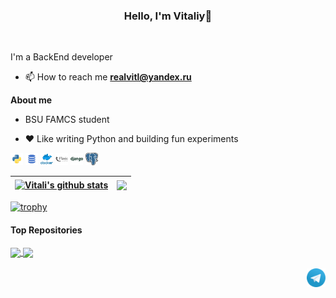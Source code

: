 <h3 align="center">Hello, I'm Vitaliy👋</h3>

<br />

I'm a  BackEnd developer

- 📫 How to reach me **realvitl@yandex.ru**

**About me**

- BSU FAMCS student

- ❤️ Like writing Python and building fun experiments 


<code><img height="20" alt="python" src="https://raw.githubusercontent.com/github/explore/80688e429a7d4ef2fca1e82350fe8e3517d3494d/topics/python/python.png"></code>
<code><img height="20" alt="sql" src="https://raw.githubusercontent.com/github/explore/80688e429a7d4ef2fca1e82350fe8e3517d3494d/topics/sql/sql.png"></code>
<code><img height="20" alt="docker" src="https://raw.githubusercontent.com/github/explore/80688e429a7d4ef2fca1e82350fe8e3517d3494d/topics/docker/docker.png"></code>
<code><img height="20" alt="flask" src="https://raw.githubusercontent.com/github/explore/80688e429a7d4ef2fca1e82350fe8e3517d3494d/topics/flask/flask.png"></code>
<code><img height="20" alt="django" src="https://raw.githubusercontent.com/github/explore/80688e429a7d4ef2fca1e82350fe8e3517d3494d/topics/django/django.png"></code> 
<code><img height="20" alt="postgreSQL" src="https://raw.githubusercontent.com/github/explore/80688e429a7d4ef2fca1e82350fe8e3517d3494d/topics/postgresql/postgresql.png"></code> 


| <a href="https://github.com/To-n-y/github-readme-stats"><img align="center" src="https://github-readme-stats.vercel.app/api?username=To-n-y&show_icons=true&include_all_commits=true&theme=buefy&hide_border=true" alt="Vitali's github stats" /></a> | <a href="https://github.com/To-n-y/github-readme-stats"><img align="center" src="https://github-readme-stats.vercel.app/api/top-langs/?username=To-n-y&layout=compact&theme=buefy&hide_border=true" /></a> |
| ------------- | ------------- |

[![trophy](https://github-profile-trophy.vercel.app/?username=To-n-y)](https://github.com/ryo-ma/github-profile-trophy)

#### Top Repositories


<a href="https://github.com/To-n-y/todo-api">
  <img align="center" src="https://github-readme-stats.vercel.app/api/pin/?username=To-n-y&repo=todo-api&theme=buefy" />
</a>
<a href="https://github.com/To-n-y/shop-api">
  <img align="center" src="https://github-readme-stats.vercel.app/api/pin/?username=To-n-y&repo=shop-api&theme=buefy" />
</a>

<br />
<br />

<a href="https://t.me/T_No_y">
  <img align="right" alt="Vitaliy | Telegram" width="30px" src="https://raw.githubusercontent.com/github/explore/80688e429a7d4ef2fca1e82350fe8e3517d3494d/topics/telegram/telegram.png" />
</a>
